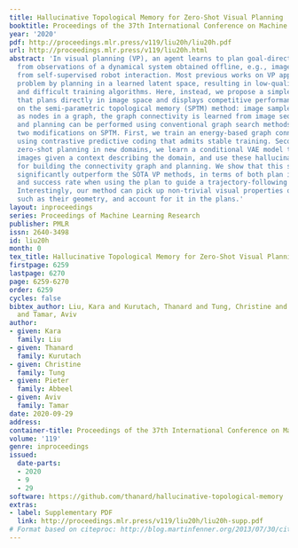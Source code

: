 ```yaml
---
title: Hallucinative Topological Memory for Zero-Shot Visual Planning
booktitle: Proceedings of the 37th International Conference on Machine Learning
year: '2020'
pdf: http://proceedings.mlr.press/v119/liu20h/liu20h.pdf
url: http://proceedings.mlr.press/v119/liu20h.html
abstract: 'In visual planning (VP), an agent learns to plan goal-directed behavior
  from observations of a dynamical system obtained offline, e.g., images obtained
  from self-supervised robot interaction. Most previous works on VP approached the
  problem by planning in a learned latent space, resulting in low-quality visual plans,
  and difficult training algorithms. Here, instead, we propose a simple VP method
  that plans directly in image space and displays competitive performance. We build
  on the semi-parametric topological memory (SPTM) method: image samples are treated
  as nodes in a graph, the graph connectivity is learned from image sequence data,
  and planning can be performed using conventional graph search methods. We propose
  two modifications on SPTM. First, we train an energy-based graph connectivity function
  using contrastive predictive coding that admits stable training. Second, to allow
  zero-shot planning in new domains, we learn a conditional VAE model that generates
  images given a context describing the domain, and use these hallucinated samples
  for building the connectivity graph and planning. We show that this simple approach
  significantly outperform the SOTA VP methods, in terms of both plan interpretability
  and success rate when using the plan to guide a trajectory-following controller.
  Interestingly, our method can pick up non-trivial visual properties of objects,
  such as their geometry, and account for it in the plans.'
layout: inproceedings
series: Proceedings of Machine Learning Research
publisher: PMLR
issn: 2640-3498
id: liu20h
month: 0
tex_title: Hallucinative Topological Memory for Zero-Shot Visual Planning
firstpage: 6259
lastpage: 6270
page: 6259-6270
order: 6259
cycles: false
bibtex_author: Liu, Kara and Kurutach, Thanard and Tung, Christine and Abbeel, Pieter
  and Tamar, Aviv
author:
- given: Kara
  family: Liu
- given: Thanard
  family: Kurutach
- given: Christine
  family: Tung
- given: Pieter
  family: Abbeel
- given: Aviv
  family: Tamar
date: 2020-09-29
address: 
container-title: Proceedings of the 37th International Conference on Machine Learning
volume: '119'
genre: inproceedings
issued:
  date-parts:
  - 2020
  - 9
  - 29
software: https://github.com/thanard/hallucinative-topological-memory
extras:
- label: Supplementary PDF
  link: http://proceedings.mlr.press/v119/liu20h/liu20h-supp.pdf
# Format based on citeproc: http://blog.martinfenner.org/2013/07/30/citeproc-yaml-for-bibliographies/
---
```

